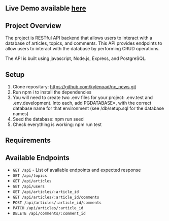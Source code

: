 ## Live Demo available [here](https://kn-news.onrender.com/api)

## Project Overview
The project is RESTful API backend that allows users to interact with a database of articles, topics, and comments. This API provides endpoints to allow users to interact with the database by performing CRUD operations.

The API is built using javascript, Node.js, Express, and PostgreSQL.

## Setup
1. Clone repositary: https://github.com/kylenoad/nc_news.git
2. Run npm i to install the dependencies
3. You will need to create two .env files for your project: .env.test and .env.development. Into each, add PGDATABASE=, with the correct database name for that environment (see /db/setup.sql for the database names)
4. Seed the database: npm run seed
5. Check everything is working: npm run test

## Requirements

## Available Endpoints
- `GET /api` - List of available endpoints and expected response
- `GET /api/topics`
- `GET /api/articles`
- `GET /api/users`
- `GET /api/articles/:article_id`
- `GET /api/articles/:article_id/comments`
- `POST /api/articles/:article_id/comments`
- `PATCH /api/articles/:article_id`
- `DELETE /api/comments/:comment_id`
